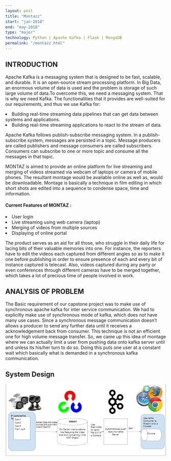 ```yaml
---
layout: post
title: "Montazz"
start: "jan-2018"
end: "may-2018"
type: "major"
technology: Python | Apache Kafka | Flask | MongoDB
permalink: "/montazz.html"
---
```


<h2>INTRODUCTION</h2>

Apache Kafka is a messaging system that is designed to be fast, scalable, and durable. It is an open-source stream processing platform. In Big Data, an enormous volume of data is used and the problem is storage of such large volume of data.To overcome this, we need a messaging system. That is why we need Kafka. The functionalities that it provides are well-suited for our requirements, and thus we use Kafka for:

<li>Building real-time streaming data pipelines that can get data between systems and applications.</li>

<li>Building real-time streaming applications to react to the stream of data.</li>

Apache Kafka follows publish-subscribe messaging system. In a publish-subscribe system, messages are persisted in a topic. Message producers are called publishers and message consumers are called subscribers. Consumers can subscribe to one or more topic and consume all the messages in that topic.

MONTAZ is aimed to provide an online platform for live streaming and merging of videos streamed via webcam of laptops or camera of mobile phones. The resultant montage would be available online as well as, would be downloadable. Montage is basically a technique in film editing in which short shots are edited into a sequence to condense space, time and information.


<h4>Current Features of MONTAZ :</h4>
<li>User login</li>
<li>Live streaming using web camera (laptop)</li>
<li>Merging of videos from multiple sources</li>
<li>Displaying of online portal</li>


The product serves as an aid for all those, who struggle in their daily life for lacing bits of their valuable memories into one. For instance, the reporters have to edit the videos each captured from different angles so as to make it one before publishing in order to ensure presence of each and every bit of instance captured is telecast. Also, videos captured during any party or even conferences through different cameras have to be merged together, which takes a lot of precious time of people involved in work.  



<h2>ANALYSIS OF PROBLEM</h2>
The Basic requirement of our capstone project was to make use of synchronous apache kafka for inter service communication. We had to explicitly make use of synchronous mode of kafka, which does not have many use cases. Since a synchronous message communication doesn’t allows a producer to send any further data until it receives a acknowledgement back from consumer. This technique is not an efficient one for high volume message transfer. So, we came up this idea of montage where we can actually limit a user from pushing data onto kafka server until and unless its his/her turn to do so. Doing this puts one user at a constant wait which basically what is demanded in a synchronous kafka communication.

<h2> System Design</h2>
<img src="/montaz_system.png" />
